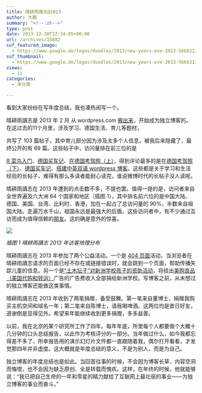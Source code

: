 ```yaml
---
title: 晴耕雨讀志@2013
author: 大鹏
summary: "<!--:zh-->"
type: post
date: 2013-12-30T22:34:05+00:00
url: /archives/15882
suf_featured_image:
  - https://www.google.de/logos/doodles/2013/new-years-eve-2013-5666313846390784-hp.gif
suf_thumbnail:
  - https://www.google.de/logos/doodles/2013/new-years-eve-2013-5666313846390784-hp.gif
views:
  - 11
categories:
  - 未分类

---
```

<!--:zh-->

看到大家纷纷在写年度总结，我也凑热闹写一个。

晴耕雨讀志是 2013 年 2 月 从 wordpress.com [搬出来][1]，开始成为独立博客的。在这过去的11个月里，涉及学习、德国生活、育儿等题材，<!--:-->

<!--more-->

<!--:zh-->共写了 103 篇帖子，其中育儿部分因为涉及太多个人信息，被我后来隐藏了，最终公开的有 69 篇。这些帖子中，访问量排在前三位的是 

[R 菜鸟入门][2]、[德国买车记][3]、[在德国考驾照（上）][4]，得到评论最多的是在[德国考驾照（下）][5]、[德国买车记][3]、[搭建中英双语 wordpress 博客][6]。这些都是关于学习和生活经验的长帖子，难得有那么多读者能耐心读完，谁说微博时代的长帖子没人读呢。

晴耕雨讀志在 2013 年遭到的点击数不多，不提也罢。值得一提的是，访问者来自全世界遍及六大洲 64 个国家和地区（插图 1），其中排名前六位的是中国大陆、德国、美国、台湾、比利时、香港，加在一起占了总访问量的 90%，半数来自祖国大陆。走遍万水千山，祖国永远是最强大的后盾。这些访问者中，有不少通过互访而成为值得信赖的[朋友][7]。这的确是意外的惊喜。

![][8]

_插图 1 晴耕雨讀志 2013 年访客地理分布_

晴耕雨讀志在 2013 年参加了两个公益活动。一个是 [404 页面][9]活动，当浏览者在晴耕雨讀志请求的页面已经不存在或链接错误时，就会跳到一个页面，帮助传播失踪儿童的信息。另一个是[“土木坛子”对新洲学校孩子的资助活动][10]，将挂出[美购良品（美国代购和转运）][11]广告的广告费收入全部捐给新洲学校。写博客之前，从未想过的独立博客还能做这类事情。

晴耕雨讀志在 2013 年收到了两笔捐赠，备受鼓舞。第一笔来自董博士，捐赠我购买主机空间和域名一年；第二笔来自陈博士，请我喝啤酒。这两位均是昔日好友，道谢倒是显得见外。希望来年能继续收到更多捐赠，多多益善。

以前，我在北京的某个研究所工作了四年。每年年底，所里每个人都要做个大概十几分钟的口头总结报告，以此作为考核评分的一部分。当年做过什么，如今我都忘得差不多了，所幸报告用的演示幻灯片文件都一直跟随着我，偶尔打开看看，才发觉那四年并非虚度。这大概就是年度总结的意义，不是为别人，而是为自己。

独立博客的年度总结也是如此。当回首往事的时候，不会因为博客长草、内容空洞而悔恨，也不会因为缺乏原创、全是转载而愧疚。这样，在年终的时候，他就能够说：“我已把自己生命的一年和零星的精力献给了互联网上最壮丽的事业——为独立博客的事业而奋斗。”

<!--:-->

 [1]: http://pzhao.org/hello-world-2/
 [2]: http://pzhao.org/r4dummies/
 [3]: http://pzhao.org/2013-11-10-%e5%be%b7%e5%9b%bd%e4%b9%b0%e8%bd%a6%e8%ae%b0/
 [4]: http://pzhao.org/2013-08-26-%e5%9c%a8%e5%be%b7%e5%9b%bd%e8%80%83%e9%a9%be%e7%85%a7%ef%bc%88%e4%b8%8a%ef%bc%89/
 [5]: http://pzhao.org/2013-10-10-%e5%9c%a8%e5%be%b7%e5%9b%bd%e8%80%83%e9%a9%be%e7%85%a7%ef%bc%88%e4%b8%8b%ef%bc%89/
 [6]: http://pzhao.org/2013-04-14-%e6%90%ad%e5%bb%ba%e4%b8%ad%e8%8b%b1%e5%8f%8c%e8%af%ad-wordpress-%e5%8d%9a%e5%ae%a2/
 [7]: http://pzhao.org/friends/
 [8]: https://qg5vba.dm2304.livefilestore.com/y2pnBg_bpOJ1hpNUil7eLGsEbJwYdEZ0URLgyZQNQDULsdkhmVNPVpJoj8eq5kt3V3gAlbIcZDxIEodTpWHcL6GPr7H4gIaTsOHsZ_I3O8E5C0/2013-12-30_GA_dapengde.jpg
 [9]: http://pzhao.org/404
 [10]: http://pzhao.org/2013-12-24-%e5%a4%a7%e9%b9%8f%e5%8f%8b%ef%bc%88%e7%ac%ac04%e6%9c%9f%ef%bc%89/
 [11]: http://liangpin.us/
